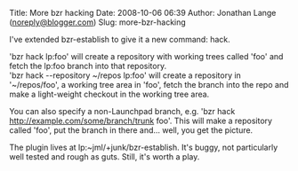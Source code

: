 Title: More bzr hacking
Date: 2008-10-06 06:39
Author: Jonathan Lange (noreply@blogger.com)
Slug: more-bzr-hacking

I've extended bzr-establish to give it a new command: hack.  
  
'bzr hack lp:foo' will create a repository with working trees called
'foo' and fetch the lp:foo branch into that repository.  
'bzr hack --repository \~/repos lp:foo' will create a repository in
'\~/repos/foo', a working tree area in 'foo', fetch the branch into the
repo and make a light-weight checkout in the working tree area.  
  
You can also specify a non-Launchpad branch, e.g. 'bzr hack
http://example.com/some/branch/trunk foo'. This will make a repository
called 'foo', put the branch in there and... well, you get the picture.  
  
The plugin lives at lp:\~jml/+junk/bzr-establish. It's buggy, not
particularly well tested and rough as guts. Still, it's worth a play.

